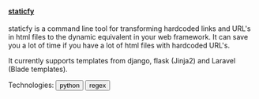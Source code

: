 <h4 class="text-underline">
  <a href="https://github.com/danidee10/staticfy">staticfy</a>
</h4>

staticfy is a command line tool for transforming hardcoded links and URL's in html files to the dynamic equivalent in your web framework. It can save you a lot of time if you have a lot of html files with hardcoded URL's.

It currently supports templates from django, flask (Jinja2) and Laravel (Blade templates).

Technologies:
<button class="btn btn-ghost tag">python</button>
<button class="btn btn-ghost tag">regex</button>
